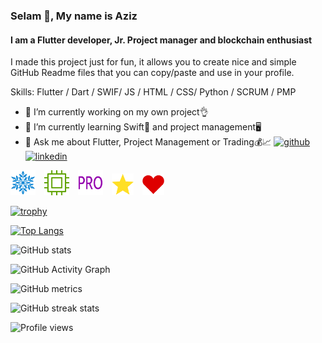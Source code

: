 
### Selam 👋, My name is Aziz
#### I am a Flutter developer, Jr. Project manager and blockchain enthusiast

I made this project just for fun, it allows you to create nice and simple GitHub Readme files that you can copy/paste and use in your profile.

Skills: Flutter / Dart / SWIF/ JS / HTML / CSS/ Python / SCRUM / PMP


- 🔭 I’m currently working on my own project👌
- 🌱 I’m currently learning Swift📱 and project management🖥
- 💬 Ask me about Flutter, Project Management or Trading💰📈
[<img src='https://cdn.jsdelivr.net/npm/simple-icons@3.0.1/icons/github.svg' alt='github' height='40'>](https://github.com/azizafif)  [<img src='https://cdn.jsdelivr.net/npm/simple-icons@3.0.1/icons/linkedin.svg' alt='linkedin' height='40'>](https://www.linkedin.com/in/azizafif/)  

<a href='https://archiveprogram.github.com/'><img src='https://raw.githubusercontent.com/acervenky/animated-github-badges/master/assets/acbadge.gif' width='40' height='40'></a> <a href='https://docs.github.com/en/developers'><img src='https://raw.githubusercontent.com/acervenky/animated-github-badges/master/assets/devbadge.gif' width='40' height='40'></a> <a href='https://github.com/pricing'><img src='https://raw.githubusercontent.com/acervenky/animated-github-badges/master/assets/pro.gif' width='40' height='40'></a> <a href='https://stars.github.com/'><img src='https://raw.githubusercontent.com/acervenky/animated-github-badges/master/assets/starbadge.gif' width='35' height='35'></a> <a href='https://docs.github.com/en/github/supporting-the-open-source-community-with-github-sponsors'><img src='https://raw.githubusercontent.com/acervenky/animated-github-badges/master/assets/sponsorbadge.gif' width='35' height='35'></a> 

[![trophy](https://github-profile-trophy.vercel.app/?username=azizafif)](https://github.com/ryo-ma/github-profile-trophy)

[![Top Langs](https://github-readme-stats.vercel.app/api/top-langs/?username=azizafif)](https://github.com/anuraghazra/github-readme-stats)

![GitHub stats](https://github-readme-stats.vercel.app/api?username=azizafif&show_icons=true)  

![GitHub Activity Graph](https://activity-graph.herokuapp.com/graph?username=azizafif)  

![GitHub metrics](https://metrics.lecoq.io/azizafif)  

![GitHub streak stats](https://github-readme-streak-stats.herokuapp.com/?user=azizafif)  

![Profile views](https://gpvc.arturio.dev/azizafif)  
